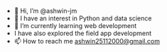 - 👋 Hi, I’m @ashwin-jm
- 👀 I have an interest in Python and data science
- 🌱 I’m currently learning web development
- I have also explored the field app development 
- 📫 How to reach me ashwin25112000@gmail.com

<!---
ashwin-jm/ashwin-jm is a ✨ special ✨ repository because its `README.md` (this file) appears on your GitHub profile.
You can click the Preview link to take a look at your changes.
--->
